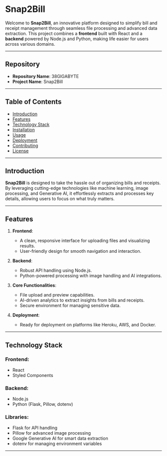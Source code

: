 # Snap2Bill

Welcome to **Snap2Bill**, an innovative platform designed to simplify bill and receipt management through seamless file processing and advanced data extraction. This project combines a **frontend** built with React and a **backend** powered by Node.js and Python, making life easier for users across various domains.

---

## **Repository**
- **Repository Name**: 38GIGABYTE
- **Project Name**: Snap2Bill

---

## **Table of Contents**
- [Introduction](#introduction)
- [Features](#features)
- [Technology Stack](#technology-stack)
- [Installation](#installation)
- [Usage](#usage)
- [Deployment](#deployment)
- [Contributing](#contributing)
- [License](#license)

---

## **Introduction**
**Snap2Bill** is designed to take the hassle out of organizing bills and receipts. By leveraging cutting-edge technologies like machine learning, image processing, and Generative AI, it effortlessly extracts and processes key details, allowing users to focus on what truly matters.

---

## **Features**
1. **Frontend**:
   - A clean, responsive interface for uploading files and visualizing results.
   - User-friendly design for smooth navigation and interaction.

2. **Backend**:
   - Robust API handling using Node.js.
   - Python-powered processing with image handling and AI integrations.

3. **Core Functionalities**:
   - File upload and preview capabilities.
   - AI-driven analytics to extract insights from bills and receipts.
   - Secure environment for managing sensitive data.

4. **Deployment**:
   - Ready for deployment on platforms like Heroku, AWS, and Docker.

---

## **Technology Stack**
### **Frontend**:
- React
- Styled Components

### **Backend**:
- Node.js
- Python (Flask, Pillow, dotenv)

### **Libraries**:
- Flask for API handling
- Pillow for advanced image processing
- Google Generative AI for smart data extraction
- dotenv for managing environment variables

---


